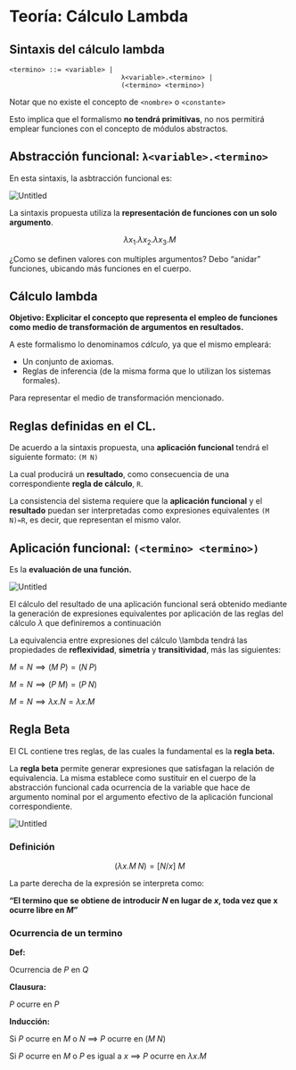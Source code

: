 # Teoría: Cálculo Lambda

## Sintaxis del cálculo lambda

```bnf
<termino> ::= <variable> |
							λ<variable>.<termino> |
							(<termino> <termino>)
```

Notar que no existe el concepto de `<nombre>` o `<constante>`

Esto implica que el formalismo **no tendrá primitivas**, no nos permitirá emplear funciones con el concepto de módulos abstractos.

## Abstracción funcional: `λ<variable>.<termino>`

En esta sintaxis, la asbtracción funcional es:

![Untitled](Teori%CC%81a%20Ca%CC%81lculo%20Lambda%20054b2a3635c24c13aac1c5b3fe7c8b4c/Untitled.png)

La sintaxis propuesta utiliza la **representación de funciones con un solo argumento**.

$$
\lambda x_1 . \lambda x_2 . \lambda x_3 . M 
$$

¿Como se definen valores con multiples argumentos? Debo “anidar” funciones, ubicando más funciones en el cuerpo.

## Cálculo lambda

**Objetivo: Explicitar el concepto que representa el empleo de funciones como medio de transformación de argumentos en resultados.**

A este formalismo lo denominamos *cálculo*, ya que el mismo empleará:

- Un conjunto de axiomas.
- Reglas de inferencia (de la misma forma que lo utilizan los sistemas formales).

Para representar el medio de transformación mencionado.

## Reglas definidas en el CL.

De acuerdo a la sintaxis propuesta, una **aplicación funcional** tendrá el siguiente formato: `(M N)`

La cual producirá un **resultado**, como consecuencia de una correspondiente **regla de cálculo**, `R`.

La consistencia del sistema requiere que la **aplicación funcional** y el **resultado** puedan ser interpretadas como expresiones equivalentes `(M N)≈R`, es decir, que representan el mismo valor.

## Aplicación funcional: `(<termino> <termino>)`

Es la **evaluación de una función.**

![Untitled](Teori%CC%81a%20Ca%CC%81lculo%20Lambda%20054b2a3635c24c13aac1c5b3fe7c8b4c/Untitled%201.png)

El cálculo del resultado de una aplicación funcional será obtenido mediante la generación de expresiones equivalentes por aplicación de las reglas del cálculo $\lambda$ que definiremos a continuación

La equivalencia entre expresiones del cálculo \lambda tendrá las propiedades de **reflexividad**, **simetría** y **transitividad**, más las siguientes:

$M=N \implies (M\;P) = (N\;P)$

$M=N \implies (P\;M) = (P\;N)$ 

$M=N \implies \lambda x.N = \lambda x . M$

## Regla Beta

El CL contiene tres reglas, de las cuales la fundamental es la **regla beta.**

La **regla beta** permite generar expresiones que satisfagan la relación de equivalencia. La misma establece como sustituir en el cuerpo de la abstracción funcional cada ocurrencia de la variable que hace de argumento nominal por el argumento efectivo de la aplicación funcional correspondiente.

![Untitled](Teori%CC%81a%20Ca%CC%81lculo%20Lambda%20054b2a3635c24c13aac1c5b3fe7c8b4c/Untitled%202.png)

### Definición

$$
(\lambda x.M \; N) = [N/x]\:M
$$

 La parte derecha de la expresión se interpreta como:

**“El termino que se obtiene de introducir $N$ en lugar de $x$, toda vez que x ocurre libre en $M$”**

### Ocurrencia de un termino

**Def:**

Ocurrencia de $P$ en $Q$

**Clausura:**

$P$ ocurre en $P$

**Inducción:**

Si $P$ ocurre en $M$ o $N$ $\implies$ $P$ ocurre en $(M\;N)$

Si $P$ ocurre en $M$ o $P$ es igual a $x$ $\implies$ $P$ ocurre en $\lambda x . M$